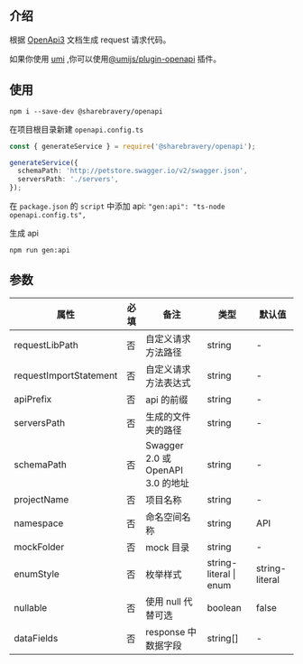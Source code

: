 ## 介绍

根据 [OpenApi3](https://swagger.io/blog/news/whats-new-in-openapi-3-0/) 文档生成 request 请求代码。

如果你使用 [umi](https://umijs.org) ,你可以使用[@umijs/plugin-openapi](https://www.npmjs.com/package/@umijs/plugin-openapi) 插件。

## 使用

```node
npm i --save-dev @sharebravery/openapi
```

在项目根目录新建 `openapi.config.ts`

```ts
const { generateService } = require('@sharebravery/openapi');

generateService({
  schemaPath: 'http://petstore.swagger.io/v2/swagger.json',
  serversPath: './servers',
});
```

在 `package.json` 的 `script` 中添加 api: `"gen:api": "ts-node openapi.config.ts",`

生成 api

```node
npm run gen:api
```

## 参数

| 属性 | 必填 | 备注 | 类型 | 默认值 |
| --- | --- | --- | --- | --- |
| requestLibPath | 否 | 自定义请求方法路径 | string | - |
| requestImportStatement | 否 | 自定义请求方法表达式 | string | - |
| apiPrefix | 否 | api 的前缀 | string | - |
| serversPath | 否 | 生成的文件夹的路径 | string | - |
| schemaPath | 否 | Swagger 2.0 或 OpenAPI 3.0 的地址 | string | - |
| projectName | 否 | 项目名称 | string | - |
| namespace | 否 | 命名空间名称 | string | API |
| mockFolder | 否 | mock 目录 | string | - |
| enumStyle | 否 | 枚举样式 | string-literal \| enum | string-literal |
| nullable | 否 | 使用 null 代替可选 | boolean | false |
| dataFields | 否 | response 中数据字段 | string[] | - |
